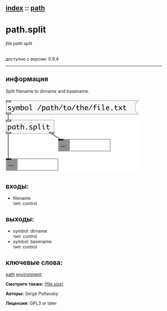 [index](index.html) :: [path](category_path.html)
---

# path.split

###### file path split

*доступно с версии:* 0.9.4

---


## информация
Split filename to dirname and basename.


[![example](../examples/img/path.split.jpg)](../examples/pd/path.split.pd)









## входы:

* filename<br>
_тип:_ control



## выходы:

* symbol: dirname<br>
_тип:_ control
* symbol: basename<br>
_тип:_ control



## ключевые слова:

[path](keywords/path.html)
[environment](keywords/environment.html)



**Смотрите также:**
[\[file.size\]](file.size.html)




**Авторы:** Serge Poltavsky




**Лицензия:** GPL3 or later





